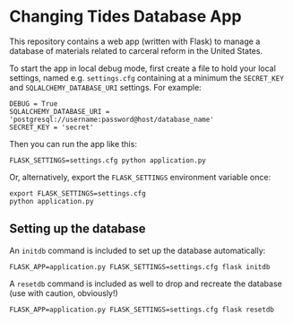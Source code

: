 # Changing Tides Database App

This repository contains a web app (written with Flask) to manage a database of
materials related to carceral reform in the United States.

To start the app in local debug mode, first create a file to hold your local
settings, named e.g. `settings.cfg` containing at a minimum the `SECRET_KEY`
and `SQLALCHEMY_DATABASE_URI` settings. For example:

    DEBUG = True
    SQLALCHEMY_DATABASE_URI = 'postgresql://username:password@host/database_name'
    SECRET_KEY = 'secret'

Then you can run the app like this:

    FLASK_SETTINGS=settings.cfg python application.py

Or, alternatively, export the `FLASK_SETTINGS` environment variable once:

    export FLASK_SETTINGS=settings.cfg
    python application.py


## Setting up the database

An `initdb` command is included to set up the database automatically:

    FLASK_APP=application.py FLASK_SETTINGS=settings.cfg flask initdb

A `resetdb` command is included as well to drop and recreate the database (use
with caution, obviously!)

    FLASK_APP=application.py FLASK_SETTINGS=settings.cfg flask resetdb

